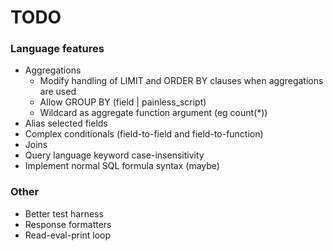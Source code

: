TODO
====

### Language features

 - Aggregations
    - Modify handling of LIMIT and ORDER BY clauses when aggregations are used
    - Allow GROUP BY (field | painless_script)
    - Wildcard as aggregate function argument (eg count(*))
 - Alias selected fields
 - Complex conditionals (field-to-field and field-to-function)
 - Joins
 - Query language keyword case-insensitivity
 - Implement normal SQL formula syntax (maybe)

### Other

 - Better test harness
 - Response formatters
 - Read-eval-print loop
